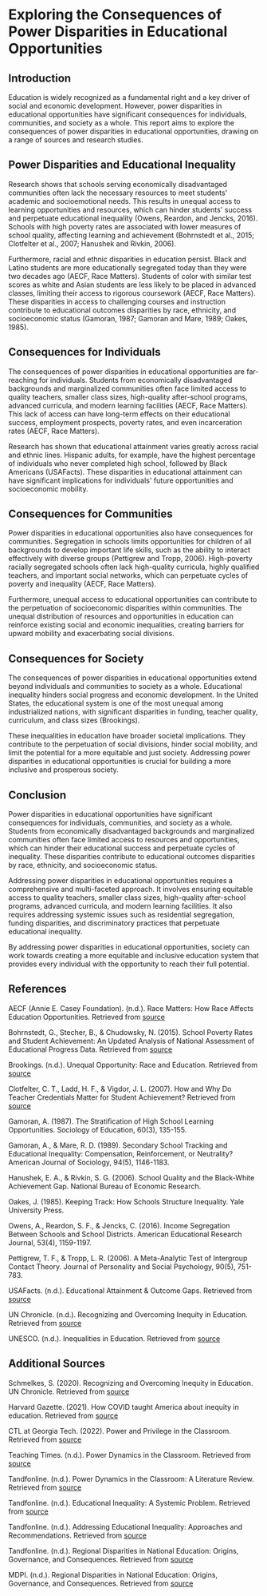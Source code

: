 # Exploring the Consequences of Power Disparities in Educational Opportunities

## Introduction

Education is widely recognized as a fundamental right and a key driver of social and economic development. However, power disparities in educational opportunities have significant consequences for individuals, communities, and society as a whole. This report aims to explore the consequences of power disparities in educational opportunities, drawing on a range of sources and research studies.

## Power Disparities and Educational Inequality

Research shows that schools serving economically disadvantaged communities often lack the necessary resources to meet students' academic and socioemotional needs. This results in unequal access to learning opportunities and resources, which can hinder students' success and perpetuate educational inequality (Owens, Reardon, and Jencks, 2016). Schools with high poverty rates are associated with lower measures of school quality, affecting learning and achievement (Bohrnstedt et al., 2015; Clotfelter et al., 2007; Hanushek and Rivkin, 2006).

Furthermore, racial and ethnic disparities in education persist. Black and Latino students are more educationally segregated today than they were two decades ago (AECF, Race Matters). Students of color with similar test scores as white and Asian students are less likely to be placed in advanced classes, limiting their access to rigorous coursework (AECF, Race Matters). These disparities in access to challenging courses and instruction contribute to educational outcomes disparities by race, ethnicity, and socioeconomic status (Gamoran, 1987; Gamoran and Mare, 1989; Oakes, 1985).

## Consequences for Individuals

The consequences of power disparities in educational opportunities are far-reaching for individuals. Students from economically disadvantaged backgrounds and marginalized communities often face limited access to quality teachers, smaller class sizes, high-quality after-school programs, advanced curricula, and modern learning facilities (AECF, Race Matters). This lack of access can have long-term effects on their educational success, employment prospects, poverty rates, and even incarceration rates (AECF, Race Matters).

Research has shown that educational attainment varies greatly across racial and ethnic lines. Hispanic adults, for example, have the highest percentage of individuals who never completed high school, followed by Black Americans (USAFacts). These disparities in educational attainment can have significant implications for individuals' future opportunities and socioeconomic mobility.

## Consequences for Communities

Power disparities in educational opportunities also have consequences for communities. Segregation in schools limits opportunities for children of all backgrounds to develop important life skills, such as the ability to interact effectively with diverse groups (Pettigrew and Tropp, 2006). High-poverty racially segregated schools often lack high-quality curricula, highly qualified teachers, and important social networks, which can perpetuate cycles of poverty and inequality (AECF, Race Matters).

Furthermore, unequal access to educational opportunities can contribute to the perpetuation of socioeconomic disparities within communities. The unequal distribution of resources and opportunities in education can reinforce existing social and economic inequalities, creating barriers for upward mobility and exacerbating social divisions.

## Consequences for Society

The consequences of power disparities in educational opportunities extend beyond individuals and communities to society as a whole. Educational inequality hinders social progress and economic development. In the United States, the educational system is one of the most unequal among industrialized nations, with significant disparities in funding, teacher quality, curriculum, and class sizes (Brookings).

These inequalities in education have broader societal implications. They contribute to the perpetuation of social divisions, hinder social mobility, and limit the potential for a more equitable and just society. Addressing power disparities in educational opportunities is crucial for building a more inclusive and prosperous society.

## Conclusion

Power disparities in educational opportunities have significant consequences for individuals, communities, and society as a whole. Students from economically disadvantaged backgrounds and marginalized communities often face limited access to resources and opportunities, which can hinder their educational success and perpetuate cycles of inequality. These disparities contribute to educational outcomes disparities by race, ethnicity, and socioeconomic status.

Addressing power disparities in educational opportunities requires a comprehensive and multi-faceted approach. It involves ensuring equitable access to quality teachers, smaller class sizes, high-quality after-school programs, advanced curricula, and modern learning facilities. It also requires addressing systemic issues such as residential segregation, funding disparities, and discriminatory practices that perpetuate educational inequality.

By addressing power disparities in educational opportunities, society can work towards creating a more equitable and inclusive education system that provides every individual with the opportunity to reach their full potential.

## References

AECF (Annie E. Casey Foundation). (n.d.). Race Matters: How Race Affects Education Opportunities. Retrieved from [source](https://www.aecf.org/resources/race-matters-how-race-affects-education-opportunities)

Bohrnstedt, G., Stecher, B., & Chudowsky, N. (2015). School Poverty Rates and Student Achievement: An Updated Analysis of National Assessment of Educational Progress Data. Retrieved from [source](https://www.nap.edu/read/25389/chapter/7)

Brookings. (n.d.). Unequal Opportunity: Race and Education. Retrieved from [source](https://www.brookings.edu/articles/unequal-opportunity-race-and-education/)

Clotfelter, C. T., Ladd, H. F., & Vigdor, J. L. (2007). How and Why Do Teacher Credentials Matter for Student Achievement? Retrieved from [source](https://www.nap.edu/read/25389/chapter/7)

Gamoran, A. (1987). The Stratification of High School Learning Opportunities. Sociology of Education, 60(3), 135-155.

Gamoran, A., & Mare, R. D. (1989). Secondary School Tracking and Educational Inequality: Compensation, Reinforcement, or Neutrality? American Journal of Sociology, 94(5), 1146-1183.

Hanushek, E. A., & Rivkin, S. G. (2006). School Quality and the Black-White Achievement Gap. National Bureau of Economic Research.

Oakes, J. (1985). Keeping Track: How Schools Structure Inequality. Yale University Press.

Owens, A., Reardon, S. F., & Jencks, C. (2016). Income Segregation Between Schools and School Districts. American Educational Research Journal, 53(4), 1159-1197.

Pettigrew, T. F., & Tropp, L. R. (2006). A Meta-Analytic Test of Intergroup Contact Theory. Journal of Personality and Social Psychology, 90(5), 751-783.

USAFacts. (n.d.). Educational Attainment & Outcome Gaps. Retrieved from [source](https://usafacts.org/articles/educational-attainment-outcome-gaps/)

UN Chronicle. (n.d.). Recognizing and Overcoming Inequity in Education. Retrieved from [source](https://www.un.org/en/un-chronicle/recognizing-and-overcoming-inequity-education)

UNESCO. (n.d.). Inequalities in Education. Retrieved from [source](https://en.unesco.org/gem-report/sites/default/files/220440E.pdf)

## Additional Sources

Schmelkes, S. (2020). Recognizing and Overcoming Inequity in Education. UN Chronicle. Retrieved from [source](https://www.un.org/en/un-chronicle/recognizing-and-overcoming-inequity-education)

Harvard Gazette. (2021). How COVID taught America about inequity in education. Retrieved from [source](https://news.harvard.edu/gazette/story/2021/07/how-covid-taught-america-about-inequity-in-education/)

CTL at Georgia Tech. (2022). Power and Privilege in the Classroom. Retrieved from [source](https://blog.ctl.gatech.edu/2022/09/09/power-and-privilege-in-the-classroom/)

Teaching Times. (n.d.). Power Dynamics in the Classroom. Retrieved from [source](https://www.teachingtimes.com/slt81-power-dynamics/)

Tandfonline. (n.d.). Power Dynamics in the Classroom: A Literature Review. Retrieved from [source](https://www.tandfonline.com/doi/full/10.1080/01425692.2020.1861929)

Tandfonline. (n.d.). Educational Inequality: A Systemic Problem. Retrieved from [source](https://www.tandfonline.com/doi/full/10.1080/00131911.2023.2286849)

Tandfonline. (n.d.). Addressing Educational Inequality: Approaches and Recommendations. Retrieved from [source](https://www.tandfonline.com/doi/full/10.1080/00131911.2023.2286849)

Tandfonline. (n.d.). Regional Disparities in National Education: Origins, Governance, and Consequences. Retrieved from [source](https://www.tandfonline.com/doi/full/10.1080/educsci12050319)

MDPI. (n.d.). Regional Disparities in National Education: Origins, Governance, and Consequences. Retrieved from [source](https://www.mdpi.com/2227-7102/12/5/319)